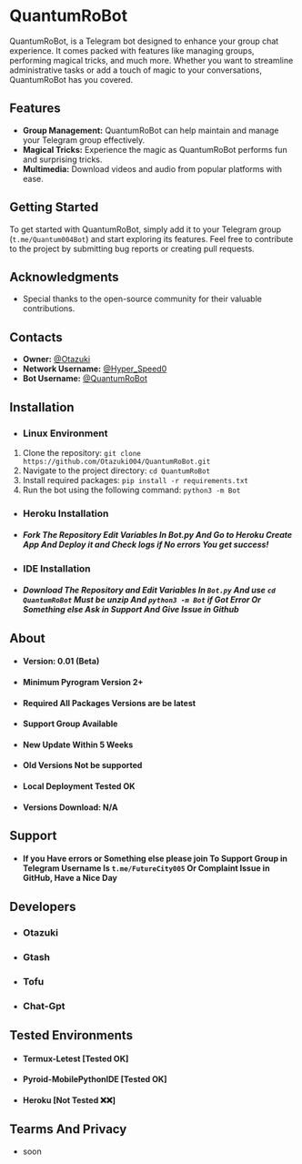 # QuantumRoBot

QuantumRoBot, is a Telegram bot designed to enhance your group chat experience. It comes packed with features like managing groups, performing magical tricks, and much more. Whether you want to streamline administrative tasks or add a touch of magic to your conversations, QuantumRoBot has you covered.

## Features

- **Group Management:** QuantumRoBot can help maintain and manage your Telegram group effectively.
- **Magical Tricks:** Experience the magic as QuantumRoBot performs fun and surprising tricks.
- **Multimedia:** Download videos and audio from popular platforms with ease.

## Getting Started

To get started with QuantumRoBot, simply add it to your Telegram group (`t.me/Quantum004Bot`) and start exploring its features. Feel free to contribute to the project by submitting bug reports or creating pull requests.

## Acknowledgments

- Special thanks to the open-source community for their valuable contributions.

## Contacts

- **Owner:** [@Otazuki](https://t.me/Otazuki)
- **Network Username:** [@Hyper_Speed0](https://t.me/Hyper_Speed0)
- **Bot Username:** [@QuantumRoBot](https://t.me/Quantum004Bot)

## Installation

- ### Linux Environment
1. Clone the repository: `git clone https://github.com/Otazuki004/QuantumRoBot.git`
2. Navigate to the project directory: `cd QuantumRoBot`
3. Install required packages: `pip install -r requirements.txt`
4. Run the bot using the following command:
```python3 -m Bot```

- ### Heroku Installation

- ##### Fork The Repository Edit Variables In Bot.py And Go to Heroku Create App And Deploy it and Check logs if No errors You get success!

- ### IDE Installation

- ##### Download The Repository and Edit Variables In `Bot.py` And use `cd QuantumRoBot` Must be unzip And `python3 -m Bot` if Got Error Or Something else Ask in Support And Give Issue in Github

## About

- #### Version: 0.01 (Beta)
- #### Minimum Pyrogram Version 2+
- #### Required All Packages Versions are be latest
- #### Support Group Available
- #### New Update Within 5 Weeks
- #### Old Versions Not be supported
- #### Local Deployment Tested OK
- #### Versions Download: N/A

## Support

- #### If you Have errors or Something else please join To Support Group in Telegram Username Is `t.me/FutureCity005` Or Complaint Issue in GitHub, Have a Nice Day

## Developers

- ### Otazuki
- ### Gtash
- ### Tofu
- ### Chat-Gpt

## Tested Environments

- #### Termux-Letest [Tested OK]
- #### Pyroid-MobilePythonIDE [Tested OK]
- #### Heroku [Not Tested ❌❌]

## Tearms And Privacy

- soon
